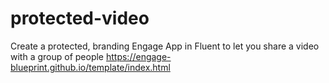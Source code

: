 # protected-video
Create a protected, branding Engage App in Fluent to let you share a video with a group of people
https://engage-blueprint.github.io/template/index.html
